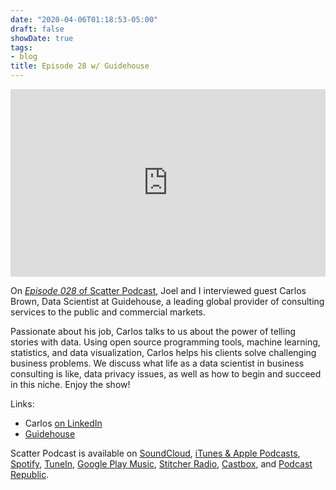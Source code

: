 ```yaml
---
date: "2020-04-06T01:18:53-05:00"
draft: false
showDate: true
tags:
- blog
title: Episode 28 w/ Guidehouse
---
```


<iframe width="100%" height="300" scrolling="no" frameborder="no" allow="autoplay" src="https://w.soundcloud.com/player/?url=https%3A//api.soundcloud.com/tracks/782834557&color=%23941d5a&auto_play=false&hide_related=true&show_comments=false&show_user=true&show_reposts=false&show_teaser=false&visual=true"></iframe>
<br/>

On [_Episode 028_ of Scatter Podcast](https://soundcloud.com/scatterpodcast/episode-028), Joel and I interviewed guest Carlos Brown, Data Scientist at Guidehouse, a leading global provider of consulting services to the public and commercial markets.

Passionate about his job, Carlos talks to us about the power of telling stories with data. Using open source programming tools, machine learning, statistics, and data visualization, Carlos helps his clients solve challenging business problems. We discuss what life as a data scientist in business consulting is like, data privacy issues, as well as how to begin and succeed in this niche. Enjoy the show!

Links:

* Carlos [on LinkedIn](https://www.linkedin.com/in/carlos-brown-eit/)
* [Guidehouse](https://guidehouse.com/)


Scatter Podcast is available on [SoundCloud](https://soundcloud.com/scatterpodcast), [iTunes & Apple Podcasts](https://podcasts.apple.com/us/podcast/scatter-podcast/id1458544194), [Spotify](https://open.spotify.com/show/64UpJwByrdsrLSYObuEeHx?si=n_UlBzrYQv6ptBjeXfSOsw), [TuneIn](https://tunein.com/podcasts/Business--Economics-Podcasts/Scatter-Podcast-p1216105/), [Google Play Music](https://playmusic.app.goo.gl/?ibi=com.google.PlayMusic&isi=691797987&ius=googleplaymusic&apn=com.google.android.music&link=https://play.google.com/music/m/Iqayzaqkmvhu5op3yehzbj5bus4?t%3DScatter_Podcast%26pcampaignid%3DMKT-na-all-co-pr-mu-pod-16), [Stitcher Radio](https://www.stitcher.com/podcast/scatter-podcast/httpssoundcloudcomscatterpodcast), [Castbox](https://castbox.fm/channel/id2083174), and [Podcast Republic](https://www.podcastrepublic.net/podcast/1458544194).